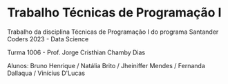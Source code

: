 # Trabalho Técnicas de Programação I

Trabalho da disciplina Técnicas de Programação I do programa Santander Coders 2023 - Data Science

Turma 1006 - Prof. Jorge Cristhian Chamby Dias

Alunos: Bruno Henrique / Natália Brito / Jheiniffer Mendes / Fernanda Dallaqua / Vinícius D'Lucas

